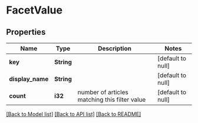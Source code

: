 # FacetValue

## Properties
Name | Type | Description | Notes
------------ | ------------- | ------------- | -------------
**key** | **String** |  | [default to null]
**display_name** | **String** |  | [default to null]
**count** | **i32** | number of articles matching this filter value | [default to null]

[[Back to Model list]](../README.md#documentation-for-models) [[Back to API list]](../README.md#documentation-for-api-endpoints) [[Back to README]](../README.md)



